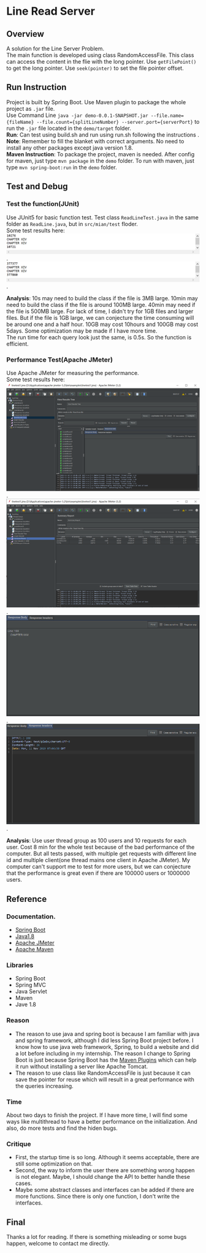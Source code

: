 # Line Read Server
## Overview
A solution for the Line Server Problem.  
The main function is developed using class RandomAccessFile. This class can access the content in the flie with the long pointer. Use `getFilePoint()` to get the long pointer. Use `seek(pointer)` to set the file pointer offset.

## Run Instruction
Project is built by Spring Boot. Use Maven plugin to package the whole project as `.jar` file.  
Use Command Line
`
java -jar demo-0.0.1-SNAPSHOT.jar --file.name={fileName} --file.count={splitLineNumber} --server.port={serverPort}
`
to run the `.jar` file located in the `demo/target` folder.  
**Run**: Can test using build.sh and run using run.sh following the instructions .  
**Note**: Remember to fill the blanket with correct arguments. No need to install any other packages except java version 1.8.  
**Maven Instruction**: To package the project, maven is needed. After config for maven, just type `mvn package` in the `demo` folder. To run with maven, just  type `mvn spring-boot:run` in the `demo` folder.

## Test and Debug
### Test the function(JUnit)
Use JUnit5 for basic function test. Test class `ReadLineTest.java` in the same folder as `ReadLine.java`, but in `src/mian/test` floder.  
Some test results here:
![picture](pic/test_output2.png). 
![picture](pic/test_output1.png). 

**Analysis**: 10s may need to build the class if the file is 3MB large. 10min may need to build the class if the file is around 100MB large. 40min may need if the file is 500MB large. For lack of time, I didn't try for 1GB files and larger files. But if the file is 1GB large, we can conjecture the time consuming will be around one and a half hour. 10GB may cost 10hours and 100GB may cost 5days. Some optimization may be made if I have more time.  
The run time for each query look just the same, is 0.5s. So the function is efficient.
### Performance Test(Apache JMeter)
Use Apache JMeter for measuring the performance.  
Some test results here:
![picture](pic/jmeter1.png). 
![picture](pic/jmeter2.png). 
![picture](pic/jmeter3.png). 
![picture](pic/jmeter4.png). 

**Analysis**: Use user thread group as 100 users and 10 requests for each user. Cost 8 min for the whole test because of the bad performance of the computer. But all tests passed, with multiple get requests with different line id and multiple client(one thread mains one client in Apache JMeter). My computer can't support me to test for more users, but we can conjecture that the performance is great even if there are 100000 users or 1000000 users.

## Reference
### Documentation. 
* [Spring Boot](https://spring.io/projects/spring-boot)
* [Java1.8](https://docs.oracle.com/javase/8/docs/api/)
* [Apache JMeter](https://jmeter.apache.org/)
* [Apache Maven](https://maven.apache.org/)

### Libraries  
* Spring Boot
* Spring MVC
* Java Servlet
* Maven
* Jave 1.8

### Reason
* The reason to use java and spring boot is because I am familiar with java and spring framework, although I did less Spring Boot project before. I know how to use java web framework, Spring, to build a website and did a lot before including in my internship. The reason I change to Spring Boot is just because Spring Boot has the [Maven Plugins](https://docs.spring.io/spring-boot/docs/current/reference/html/build-tool-plugins.html) which can help it run without installing a server like Apache Tomcat. 
* The reason to use class like RandomAccessFile is just because it can save the pointer for reuse which will result in a great performance with the queries increasing.

### Time
About two days to finish the project. If I have more time, I will find some ways like multithread to have a better performance on the initialization. And also, do more tests and find the hiden bugs.

### Critique
* First, the startup time is so long. Although it seems acceptable, there are still some optimization on that.
* Second, the way to inform the user there are something wrong happen is not elegant. Maybe, I should change the API to better handle these cases.
* Maybe some abstract classes and interfaces can be added if there are more functions. Since there is only one function, I don't write the interfaces.

## Final
Thanks a lot for reading. If there is something misleading or some bugs happen, welcome to contact me directly.

